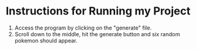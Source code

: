 # Instructions for Running my Project
1. Access the program by clicking on the "generate" file.
2. Scroll down to the middle, hit the generate button and six random pokemon should appear.